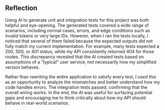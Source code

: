 ## Reflection

Using AI to generate unit and integration tests for this project was both helpful and eye-opening. The generated tests covered a wide range of scenarios, including normal cases, errors, and edge conditions such as invalid tokens or very large IDs. However, when I ran the tests locally, I noticed that several of them failed because the expected outputs did not fully match my current implementation. For example, many tests expected a 200, 500, or 401 status, while my API consistently returned 404 for those routes. This discrepancy revealed that the AI created tests based on assumptions of a “typical” user service, not necessarily how my simplified version behaves.

Rather than rewriting the entire application to satisfy every test, I used this as an opportunity to analyze the mismatches and better understand how my code handles errors. The integration tests passed, confirming that the overall wiring works. In the end, the AI was useful for surfacing potential gaps and encouraging me to think critically about how my API should behave in real-world scenarios.